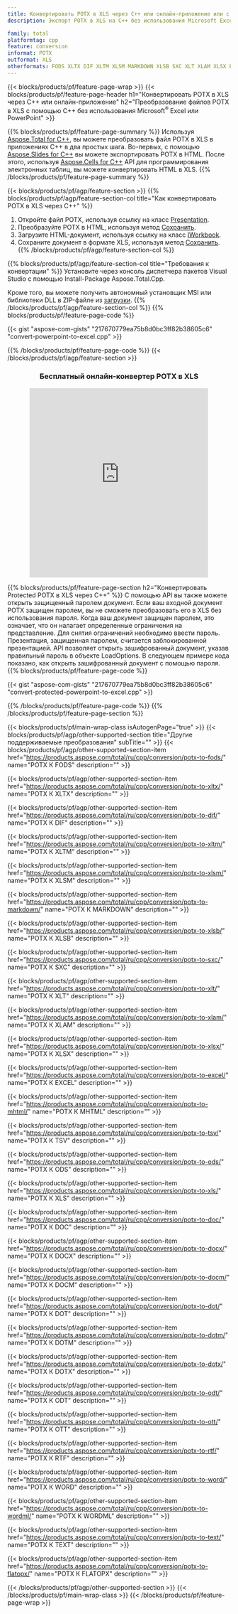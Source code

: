 ```yaml
---
title: Конвертировать POTX в XLS через C++ или онлайн-приложение или с помощью бесплатного онлайн-конвертера
description: Экспорт POTX в XLS на C++ без использования Microsoft Excel или Powerpoint или онлайн. Быстро протестируйте бесплатный онлайн-конвертер POT в CSV, прежде чем интегрировать код.

family: total
platformtag: cpp
feature: conversion
informat: POTX
outformat: XLS
otherformats: FODS XLTX DIF XLTM XLSM MARKDOWN XLSB SXC XLT XLAM XLSX EXCEL MHTML TSV ODS CSV DOC DOCX DOCM DOT DOTM DOTX ODT OTT RTF WORD WORDML TEXT FLATOPX
---
```

{{< blocks/products/pf/feature-page-wrap >}}
{{< blocks/products/pf/feature-page-header h1="Конвертировать POTX в XLS через C++ или онлайн-приложение" h2="Преобразование файлов POTX в XLS с помощью C++ без использования Microsoft<sup>&reg;</sup> Excel или PowerPoint" >}}

{{% blocks/products/pf/feature-page-summary %}}
Используя [Aspose.Total for C++](https://products.aspose.com/total/cpp/), вы можете преобразовать файл POTX в XLS в приложениях C++ в два простых шага. Во-первых, с помощью [Aspose.Slides for C++](https://products.aspose.com/slides/cpp/) вы можете экспортировать POTX в HTML. После этого, используя [Aspose.Cells for C++](https://products.aspose.com/cells/cpp/) API для программирования электронных таблиц, вы можете конвертировать HTML в XLS. 
{{% /blocks/products/pf/feature-page-summary  %}}

{{< blocks/products/pf/agp/feature-section >}}
{{% blocks/products/pf/agp/feature-section-col title="Как конвертировать POTX в XLS через C++" %}}
1. Откройте файл POTX, используя ссылку на класс [Presentation](https://reference.aspose.com/slides/cpp/class/aspose.slides.presentation).
2. Преобразуйте POTX в HTML, используя метод [Сохранить](https://reference.aspose.com/slides/cpp/class/aspose.slides.presentation#a06fe2a156063c8c3e5ada2713bb697ba).
3. Загрузите HTML-документ, используя ссылку на класс [IWorkbook](https://reference.aspose.com/cells/cpp/class/aspose.cells.i_workbook).
4. Сохраните документ в формате XLS, используя метод [Сохранить](https://reference.aspose.com/cells/cpp/class/aspose.cells.i_workbook#a5dc7de23f7ceba76a05dc1d49f51502e).
{{% /blocks/products/pf/agp/feature-section-col %}}

{{% blocks/products/pf/agp/feature-section-col title="Требования к конвертации" %}}
Установите через консоль диспетчера пакетов Visual Studio с помощью Install-Package Aspose.Total.Cpp.

Кроме того, вы можете получить автономный установщик MSI или библиотеки DLL в ZIP-файле из [загрузки](https://releases.aspose.comtotal/cpp).
{{% /blocks/products/pf/agp/feature-section-col %}}
{{% blocks/products/pf/feature-page-code %}}

{{< gist "aspose-com-gists" "217670779ea75b8d0bc3ff82b38605c6" "convert-powerpoint-to-excel.cpp" >}}



{{% /blocks/products/pf/feature-page-code %}}
{{< /blocks/products/pf/agp/feature-section >}}
<div class="container-fluid agp-content bg-white aboutfile box-1 vh100 section nopbtm">
<div class=container>
<div class=row>
<div class="demobox tc col-md-12 padding-0" align="center">

<h3>Бесплатный онлайн-конвертер POTX в XLS</h3>

<iframe style="border: none; height: 426px;" scrolling="no" src="https://total-conversion-app-65z5r2lp.qa.k8s.dynabic.com/?to=xls&from=potx" id="child-iframe" width="80%"></iframe>

</div></div>
</div></div>

{{% blocks/products/pf/feature-page-section  h2="Конвертировать Protected POTX в XLS через C++" %}}
С помощью API вы также можете открыть защищенный паролем документ. Если ваш входной документ POTX защищен паролем, вы не сможете преобразовать его в XLS без использования пароля. Когда ваш документ защищен паролем, это означает, что он налагает определенные ограничения на представление. Для снятия ограничений необходимо ввести пароль. Презентация, защищенная паролем, считается заблокированной презентацией. API позволяет открыть зашифрованный документ, указав правильный пароль в объекте LoadOptions. В следующем примере кода показано, как открыть зашифрованный документ с помощью пароля.
{{% blocks/products/pf/feature-page-code %}}

{{< gist "aspose-com-gists" "217670779ea75b8d0bc3ff82b38605c6" "convert-protected-powerpoint-to-excel.cpp" >}}

{{% /blocks/products/pf/feature-page-code  %}}
{{% /blocks/products/pf/feature-page-section %}}

{{< blocks/products/pf/main-wrap-class isAutogenPage="true" >}}
{{< blocks/products/pf/agp/other-supported-section title="Другие поддерживаемые преобразования" subTitle="" >}}
{{< blocks/products/pf/agp/other-supported-section-item href="https://products.aspose.com/total/ru/cpp/conversion/potx-to-fods/" name="POTX К FODS" description="" >}}

{{< blocks/products/pf/agp/other-supported-section-item href="https://products.aspose.com/total/ru/cpp/conversion/potx-to-xltx/" name="POTX К XLTX" description="" >}}

{{< blocks/products/pf/agp/other-supported-section-item href="https://products.aspose.com/total/ru/cpp/conversion/potx-to-dif/" name="POTX К DIF" description="" >}}

{{< blocks/products/pf/agp/other-supported-section-item href="https://products.aspose.com/total/ru/cpp/conversion/potx-to-xltm/" name="POTX К XLTM" description="" >}}

{{< blocks/products/pf/agp/other-supported-section-item href="https://products.aspose.com/total/ru/cpp/conversion/potx-to-xlsm/" name="POTX К XLSM" description="" >}}

{{< blocks/products/pf/agp/other-supported-section-item href="https://products.aspose.com/total/ru/cpp/conversion/potx-to-markdown/" name="POTX К MARKDOWN" description="" >}}

{{< blocks/products/pf/agp/other-supported-section-item href="https://products.aspose.com/total/ru/cpp/conversion/potx-to-xlsb/" name="POTX К XLSB" description="" >}}

{{< blocks/products/pf/agp/other-supported-section-item href="https://products.aspose.com/total/ru/cpp/conversion/potx-to-sxc/" name="POTX К SXC" description="" >}}

{{< blocks/products/pf/agp/other-supported-section-item href="https://products.aspose.com/total/ru/cpp/conversion/potx-to-xlt/" name="POTX К XLT" description="" >}}

{{< blocks/products/pf/agp/other-supported-section-item href="https://products.aspose.com/total/ru/cpp/conversion/potx-to-xlam/" name="POTX К XLAM" description="" >}}

{{< blocks/products/pf/agp/other-supported-section-item href="https://products.aspose.com/total/ru/cpp/conversion/potx-to-xlsx/" name="POTX К XLSX" description="" >}}

{{< blocks/products/pf/agp/other-supported-section-item href="https://products.aspose.com/total/ru/cpp/conversion/potx-to-excel/" name="POTX К EXCEL" description="" >}}

{{< blocks/products/pf/agp/other-supported-section-item href="https://products.aspose.com/total/ru/cpp/conversion/potx-to-mhtml/" name="POTX К MHTML" description="" >}}

{{< blocks/products/pf/agp/other-supported-section-item href="https://products.aspose.com/total/ru/cpp/conversion/potx-to-tsv/" name="POTX К TSV" description="" >}}

{{< blocks/products/pf/agp/other-supported-section-item href="https://products.aspose.com/total/ru/cpp/conversion/potx-to-ods/" name="POTX К ODS" description="" >}}

{{< blocks/products/pf/agp/other-supported-section-item href="https://products.aspose.com/total/ru/cpp/conversion/potx-to-xls/" name="POTX К XLS" description="" >}}

{{< blocks/products/pf/agp/other-supported-section-item href="https://products.aspose.com/total/ru/cpp/conversion/potx-to-doc/" name="POTX К DOC" description="" >}}

{{< blocks/products/pf/agp/other-supported-section-item href="https://products.aspose.com/total/ru/cpp/conversion/potx-to-docx/" name="POTX К DOCX" description="" >}}

{{< blocks/products/pf/agp/other-supported-section-item href="https://products.aspose.com/total/ru/cpp/conversion/potx-to-docm/" name="POTX К DOCM" description="" >}}

{{< blocks/products/pf/agp/other-supported-section-item href="https://products.aspose.com/total/ru/cpp/conversion/potx-to-dot/" name="POTX К DOT" description="" >}}

{{< blocks/products/pf/agp/other-supported-section-item href="https://products.aspose.com/total/ru/cpp/conversion/potx-to-dotm/" name="POTX К DOTM" description="" >}}

{{< blocks/products/pf/agp/other-supported-section-item href="https://products.aspose.com/total/ru/cpp/conversion/potx-to-dotx/" name="POTX К DOTX" description="" >}}

{{< blocks/products/pf/agp/other-supported-section-item href="https://products.aspose.com/total/ru/cpp/conversion/potx-to-odt/" name="POTX К ODT" description="" >}}

{{< blocks/products/pf/agp/other-supported-section-item href="https://products.aspose.com/total/ru/cpp/conversion/potx-to-ott/" name="POTX К OTT" description="" >}}

{{< blocks/products/pf/agp/other-supported-section-item href="https://products.aspose.com/total/ru/cpp/conversion/potx-to-rtf/" name="POTX К RTF" description="" >}}

{{< blocks/products/pf/agp/other-supported-section-item href="https://products.aspose.com/total/ru/cpp/conversion/potx-to-word/" name="POTX К WORD" description="" >}}

{{< blocks/products/pf/agp/other-supported-section-item href="https://products.aspose.com/total/ru/cpp/conversion/potx-to-wordml/" name="POTX К WORDML" description="" >}}

{{< blocks/products/pf/agp/other-supported-section-item href="https://products.aspose.com/total/ru/cpp/conversion/potx-to-text/" name="POTX К TEXT" description="" >}}

{{< blocks/products/pf/agp/other-supported-section-item href="https://products.aspose.com/total/ru/cpp/conversion/potx-to-flatopx/" name="POTX К FLATOPX" description="" >}}


{{< /blocks/products/pf/agp/other-supported-section >}}
{{< /blocks/products/pf/main-wrap-class >}}
{{< /blocks/products/pf/feature-page-wrap >}}